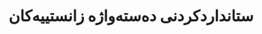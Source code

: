 ---
title: "ستانداردکردنی دەستەواژە زانستییەکان"
meta_title: "ستانداردکردنی دەستەواژەی کوردی - گەشەپێدانی وشەسازی زانستی"
description: "ستانداردکردنی فراوانی وشەسازی زانستی و تەکنیکی کوردی لە هەموو بوارە ئەکادیمیەکاندا."
draft: false
---